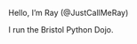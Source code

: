 Hello, I’m Ray (@JustCallMeRay)

I run the Bristol Python Dojo.

[twitter]: <http://twitter.com/TechArtistRay>
[email]: <mailto:OlekRaymond@Gmail.com>	
[website]: <https://justcallmeray.github.io/PortfolioWebsite/>
[snippets]: <https://github.com/JustCallMeRay/Snippets/>
